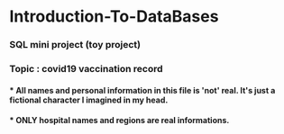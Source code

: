 # Introduction-To-DataBases
</hr>

### SQL mini project (toy project)
### Topic : covid19 vaccination record
#### * All names and personal information in this file is 'not' real. It's just a fictional character I imagined in my head.
#### * ONLY hospital names and regions are real informations.
